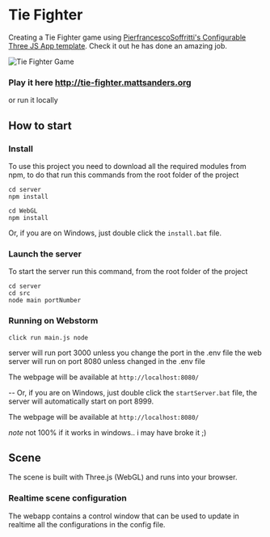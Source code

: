 # Tie Fighter

Creating a Tie Fighter game using [PierfrancescoSoffritti's Configurable Three JS App template](https://github.com/PierfrancescoSoffritti/configurable-threejs-app). Check it out 
he has done an amazing job. 

![Tie Fighter Game](tie-fighter-game.gif)


### Play it here http://tie-fighter.mattsanders.org

or run it locally

## How to start

### Install

To use this project you need to download all the required modules from npm, to do that run this commands from the root folder of the project

```
cd server
npm install
```

```
cd WebGL
npm install
```

Or, if you are on Windows, just double click the `install.bat` file.

### Launch the server

To start the server run this command, from the root folder of the project

```
cd server
cd src
node main portNumber
```
### Running on Webstorm

```
click run main.js node
```
server will run port 3000 unless you change the port in the .env file
the web server will run on port 8080 unless changed in the .env file

The webpage will be available at `http://localhost:8080/`

--
Or, if you are on Windows, just double click the `startServer.bat` file, the server will automatically start on port 8999.

The webpage will be available at `http://localhost:8080/` 

*note* not 100% if it works in windows.. i may have broke it ;) 

## Scene

The scene is built with Three.js (WebGL) and runs into your browser.


### Realtime scene configuration

The webapp contains a control window that can be used to update in realtime all the configurations in the config file.

